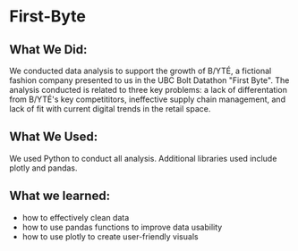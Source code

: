 # First-Byte

## What We Did:
We conducted data analysis to support the growth of B/YTÉ, a fictional fashion company presented to us in the UBC Bolt Datathon "First Byte". 
The analysis conducted is related to three key problems: a lack of differentation from B/YTÉ's key competititors, ineffective supply chain management, and 
lack of fit with current digital trends in the retail space.

## What We Used:
We used Python to conduct all analysis. Additional libraries used include plotly and pandas. 

## What we learned:
- how to effectively clean data
- how to use pandas functions to improve data usability
- how to use plotly to create user-friendly visuals
